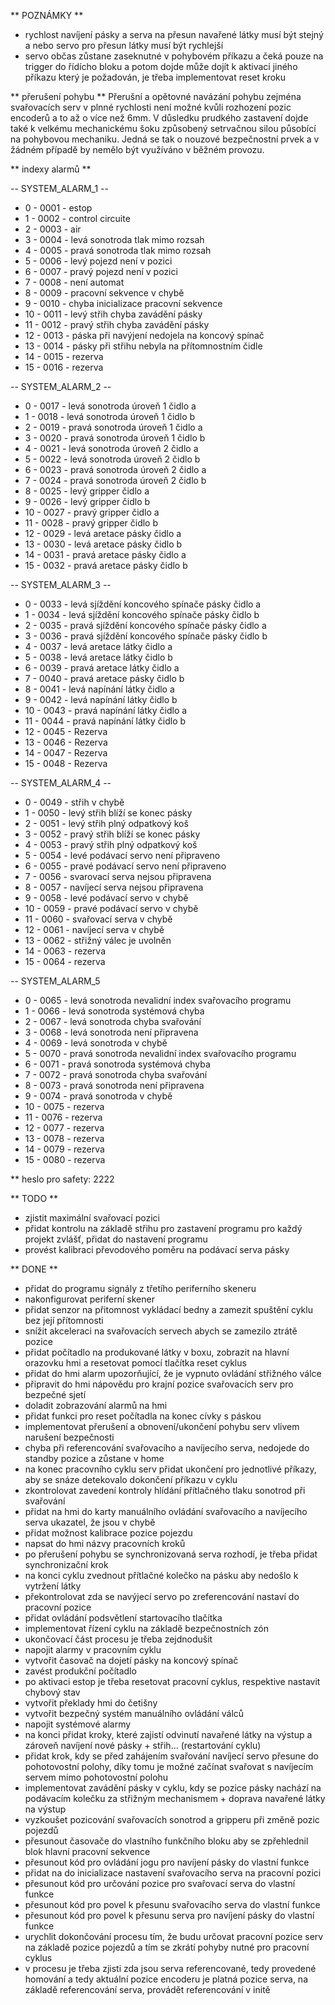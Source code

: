 ** POZNÁMKY **
* rychlost navíjení pásky a serva na přesun navařené látky musí být stejný a nebo servo pro přesun látky musí být rychlejší
* servo občas zůstane zaseknutné v pohybovém příkazu a čeká pouze na trigger do řídícho bloku a potom dojde může dojít k aktivaci jiného příkazu který je požadován, je třeba implementovat reset kroku

** přerušení pohybu **
Přerušní a opětovné navázání pohybu zejména svařovacích serv v plnné rychlosti není možné kvůli rozhození pozic encoderů a to až o více než 6mm. V důsledku prudkého zastavení dojde také k velkému mechanickému šoku způsobený setrvačnou silou působící na pohybovou mechaniku. Jedná se tak o nouzové bezpečnostní prvek a v žádném případě by nemělo být využíváno v běžném provozu.

** indexy alarmů **


-- SYSTEM_ALARM_1 --
- 0 - 0001 - estop
- 1 - 0002 - control circuite
- 2 - 0003 - air
- 3 - 0004 - levá sonotroda tlak mimo rozsah
- 4 - 0005 - pravá sonotroda tlak mimo rozsah
- 5 - 0006 - levý pojezd není v pozici
- 6 - 0007 - pravý pojezd není v pozici
- 7 - 0008 - není automat
- 8 - 0009 - pracovní sekvence v chybě
- 9 - 0010 - chyba inicializace pracovní sekvence
- 10 - 0011 - levý střih chyba zavádění pásky
- 11 - 0012 - pravý střih chyba zavádění pásky
- 12 - 0013 - páska při navýjení nedojela na koncový spínač
- 13 - 0014 - pásky při střihu nebyla na přítomnostním čidle
- 14 - 0015 - rezerva
- 15 - 0016 - rezerva 

-- SYSTEM_ALARM_2 --
- 0 - 0017 - levá sonotroda úroveň 1 čidlo a
- 1 - 0018 - levá sonotroda úroveň 1 čidlo b
- 2 - 0019 - pravá sonotroda úroveň 1 čidlo a
- 3 - 0020 - pravá sonotroda úroveň 1 čidlo b
- 4 - 0021 - levá sonotroda úroveň 2 čidlo a
- 5 - 0022 - levá sonotroda úroveň 2 čidlo b
- 6 - 0023 - pravá sonotroda úroveň 2 čidlo a
- 7 - 0024 - pravá sonotroda úroveň 2 čidlo b
- 8 - 0025 - levý gripper čidlo a
- 9 - 0026 - levý gripper čidlo b
- 10 - 0027 - pravý gripper čidlo a 
- 11 - 0028 - pravý gripper čidlo b
- 12 - 0029 - levá aretace pásky čidlo a
- 13 - 0030 - levá aretace pásky čidlo b
- 14 - 0031 - pravá aretace pásky čidlo a
- 15 - 0032 - pravá aretace pásky čidlo b

-- SYSTEM_ALARM_3 --
- 0 - 0033 - levá sjíždění koncového spínače pásky čidlo a
- 1 - 0034 - levá sjíždění koncového spínače pásky čidlo b
- 2 - 0035 - pravá sjíždění koncového spínače pásky čidlo a
- 3 - 0036 - pravá sjíždění koncového spínače pásky čidlo b
- 4 - 0037 - levá aretace látky čidlo a
- 5 - 0038 - levá aretace látky čidlo b
- 6 - 0039 - pravá aretace látky čidlo a
- 7 - 0040 - pravá aretace pásky čidlo b
- 8 - 0041 - levá napínání látky čidlo a
- 9 - 0042 - levá napínání látky čidlo b
- 10 - 0043 - pravá napínání látky čidlo a
- 11 - 0044 - pravá napínání látky čidlo b
- 12 - 0045 - Rezerva
- 13 - 0046 - Rezerva
- 14 - 0047 - Rezerva
- 15 - 0048 - Rezerva


-- SYSTEM_ALARM_4 --
- 0 - 0049 - střih v chybě
- 1 - 0050 - levý střih blíží se konec pásky
- 2 - 0051 - levý střih plný odpatkový koš
- 3 - 0052 - pravý střih blíží se konec pásky
- 4 - 0053 - pravý střih plný odpatkový koš
- 5 - 0054 - levé podávací servo není připraveno
- 6 - 0055 - pravé podávací servo není připraveno
- 7 - 0056 - svarovací serva nejsou připravena
- 8 - 0057 - navíjecí serva nejsou připravena
- 9 - 0058 - levé podávací servo v chybě
- 10 - 0059 - pravé podávací servo v chybě
- 11 - 0060 - svařovací serva v chybě
- 12 - 0061 - navíjecí serva v chybě
- 13 - 0062 - střižný válec je uvolněn
- 14 - 0063 - rezerva
- 15 - 0064 - rezerva 


-- SYSTEM_ALARM_5
- 0 - 0065 - levá sonotroda nevalidní index svařovacího programu
- 1 - 0066 - levá sonotroda systémová chyba
- 2 - 0067 - levá sonotroda chyba svařování
- 3 - 0068 - levá sonotroda není připravena
- 4 - 0069 - levá sonotroda v chybě
- 5 - 0070 - pravá sonotroda nevalidní index svařovacího programu
- 6 - 0071 - pravá sonotroda systémová chyba 
- 7 - 0072 - pravá sonotroda chyba svařování
- 8 - 0073 - pravá sonotroda není připravena
- 9 - 0074 - pravá sonotroda v chybě
- 10 - 0075 - rezerva
- 11 - 0076 - rezerva
- 12 - 0077 - rezerva
- 13 - 0078 - rezerva
- 14 - 0079 - rezerva
- 15 - 0080 - rezerva


** heslo pro safety: 2222 



** TODO **
* zjistit maximální svařovací pozici
* přidat kontrolu na základě střihu pro zastavení programu pro každý projekt zvlášť, přidat do nastavení programu
* provést kalibraci převodového poměru na podávací serva pásky


** DONE ** 
* přidat do programu signály z třetího periferního skeneru
* nakonfigurovat periferní skener
* přidat senzor na přitomnost vykládací bedny a zamezit spuštění cyklu bez její přítomnosti
* snížit akceleraci na svařovacích servech abych se zamezilo ztrátě pozice
* přidat počítadlo na produkované látky v boxu, zobrazit na hlavní orazovku hmi a resetovat pomocí tlačítka reset cyklus
* přidat do hmi alarm upozorňující, že je vypnuto ovládání střižného válce
* připravit do hmi nápovědu pro krajní pozice svařovacích serv pro bezpečné sjetí
* doladit zobrazování alarmů na hmi
* přidat funkci pro reset počítadla na konec cívky s páskou
* implementovat přerušení a obnovení/ukončení pohybu serv vlivem narušení bezpečnosti
* chyba při referencování svařovacího a navíjecího serva, nedojede do standby pozice a zůstane v home
* na konec pracovního cyklu serv přidat ukončení pro jednotlivé příkazy, aby se snáze detekovalo dokončení příkazu v cyklu
* zkontrolovat zavedení kontroly hlídání přítlačného tlaku sonotrod při svařování
* přidat na hmi do karty manuálního ovládání svařovacího a navíjecího serva ukazatel, že jsou v chybě
* přidat možnost kalibrace pozice pojezdu
* napsat do hmi názvy pracovních kroků
* po přerušení pohybu se synchronizovaná serva rozhodí, je třeba přidat synchronizační krok
* na konci cyklu zvednout přítlačné kolečko na pásku aby nedošlo k vytržení látky
* překontrolovat zda se navýjecí servo po zreferencování nastaví do pracovní pozice
* přidat ovládání podsvětlení startovacího tlačítka
* implementovat řízení cyklu na základě bezpečnostních zón
* ukončovací část procesu je třeba zejdnodušit
* napojit alarmy v pracovním cyklu
* vytvořit časovač na dojetí pásky na koncový spínač
* zavést produkční počítadlo
* po aktivaci estop je třeba resetovat pracovní cyklus, respektive nastavit chybový stav
* vytvořit překlady hmi do četišny
* vytvořit bezpečný systém manuálního ovládání válců
* napojit systémové alarmy
* na konci přidat kroky, které zajistí odvinutí navařené látky na výstup a zároveň navíjení nové pásky + střih... (restartování cyklu)
* přidat krok, kdy se před zahájením svařování navíjecí servo přesune do pohotovostní polohy, díky tomu je možné začínat svařovat s navíjecím servem mimo pohotovostní polohu
* implementovat zavádění pásky v cyklu, kdy se pozice pásky nachází na podávacím kolečku za střižným mechanismem + doprava navařené látky na výstup
* vyzkoušet pozicování svařovacích sonotrod a gripperu při změně pozic pojezdů
* přesunout časovače do vlastního funkčního bloku aby se zpřehlednil blok hlavní pracovní sekvence
* přesunout kód pro ovládání jogu pro navíjení pásky do vlastní funkce
* přidat na do inicializace nastavení svařovacího serva na pracovní pozici
* přesunout kód pro určování pozice pro svařovací serva do vlastní funkce
* přesunout kód pro povel k přesunu svařovacího serva do vlastní funkce
* přesunout kód pro povel k přesunu serva pro navíjení pásky do vlastní funkce
* urychlit dokončování procesu tím, že budu určovat pracovní pozice serv na základě pozice pojezdů a tím se zkrátí pohyby nutné pro pracovní cyklus
* v procesu je třeba zjisti zda jsou serva referencované, tedy provedené homování a tedy aktuální pozice encoderu je platná pozice serva, na základě referencování serva, provádět referencování v initě




